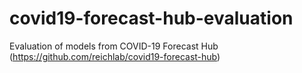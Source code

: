# covid19-forecast-hub-evaluation
Evaluation of models from COVID-19 Forecast Hub (https://github.com/reichlab/covid19-forecast-hub)
